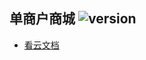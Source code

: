 ## 单商户商城 ![version](https://img.shields.io/github/release/ztbcms/ztbcms-Shop.svg?maxAge=36000)

 * [看云文档](https://www.kancloud.cn/ztbcms/ztb_shop)
